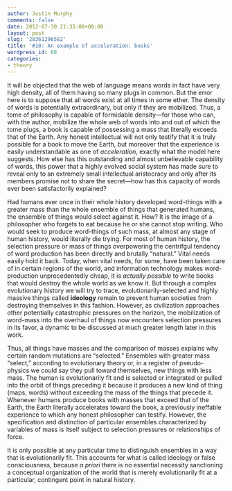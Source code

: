 ```yaml
---
author: Justin Murphy
comments: false
date: 2012-07-30 21:35:00+00:00
layout: post
slug: '28361296582'
title: '#10: An example of acceleration: books'
wordpress_id: 68
categories:
- theory
---
```


It will be objected that the web of language means words in fact have very high density, all of them having so many plugs in common. But the error here is to suppose that all words exist at all times in some ether. The density of words is potentially extraordinary, but only if they are mobilized. Thus, a tome of philosophy is capable of formidable density—for those who can, with the author, mobilize the whole web of words into and out of which the tome plugs, a book is capable of possessing a mass that literally exceeds that of the Earth. Any honest intellectual will not only testify that it is truly possible for a book to move the Earth, but moreover that the experience is easily understandable as one of _acceleration_, exactly what the model here suggests. How else has this outstanding and almost unbelievable capability of words, this power that a highly evolved social system has made sure to reveal only to an extremely small intellectual aristocracy and only after its members promise not to share the secret—how has this capacity of words ever been satisfactorily explained?


Had humans ever once in their whole history developed word-things with a greater mass than the whole ensemble of things that generated humans, the ensemble of things would select against it. How? It is the image of a philosopher who forgets to eat because he or she cannot stop writing. Who would seek to produce word-things of such mass, at almost any stage of human history, would literally die trying. For most of human history, the selection pressure or mass of things overpowering the centrifgul tendency of word production has been directly and brutally “natural.” Vital needs easily hold it back. Today, when vital needs, for some, have been taken care of in certain regions of the world, and information technology makes word-production unprecedentedly cheap, it is _actually possible_ to write books that would destroy the whole world as we know it. But through a complex evolutionary history we will try to trace, evolutionarily-selected and highly massive things called **ideology** remain to prevent human societies from destroying themselves in this fashion. However, as civilization approaches other potentially catastrophic pressures on the horizon, the mobilization of word-mass into the overhaul of things now encounters selection pressures in its favor, a dynamic to be discussed at much greater length later in this work.




Thus, all things have masses and the comparison of masses explains why certain random mutations are “selected.” Ensembles with greater mass “select,” according to evolutionary theory or, in a register of pseudo-physics we could say they pull toward themselves, new things with less mass. The human is evolutionarily fit and is selected or integrated or pulled into the orbit of things preceding it because it produces a new kind of thing (maps, words) without exceeding the mass of the things that precede it. Whenever humans produce books with masses that exceed that of the Earth, the Earth literally accelerates toward the book, a previously ineffable experience to which any honest philosopher can testify. However, the specification and distinction of particular ensembles characterized by variables of mass is itself subject to selection pressures or relationships of force.




It is only possible at any particular time to distinguish ensembles in a way that is evolutionarily fit. This accounts for what is called ideology or false consciousness, because _a priori_ there is no essential necessity sanctioning a conceptual organization of the world that is merely evolutionarily fit at a particular, contingent point in natural history.